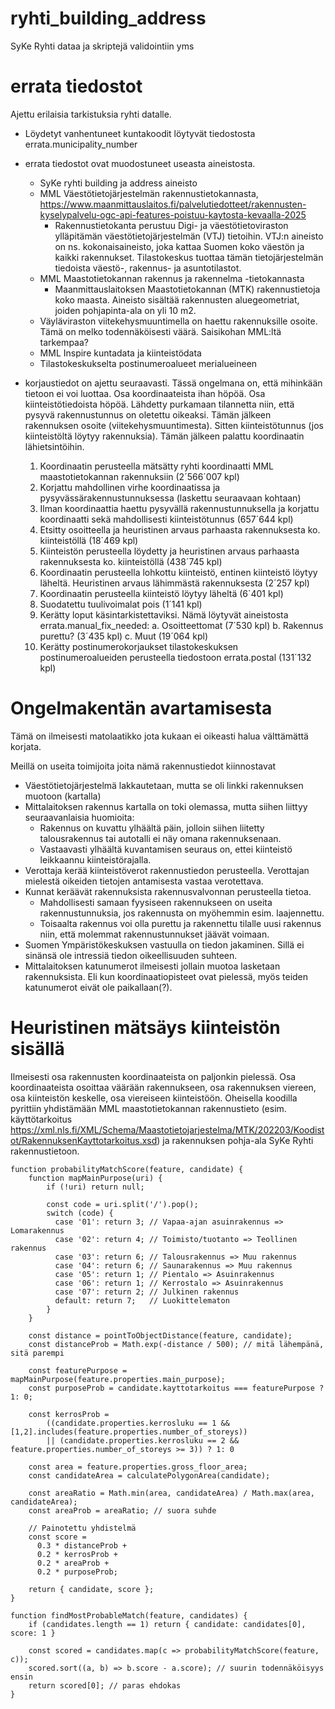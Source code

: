 # ryhti_building_address
SyKe Ryhti dataa ja skriptejä validointiin yms

# errata tiedostot

Ajettu erilaisia tarkistuksia ryhti datalle.

- Löydetyt vanhentuneet kuntakoodit löytyvät tiedostosta errata.municipality_number

- errata tiedostot ovat muodostuneet useasta aineistosta.
  - SyKe ryhti building ja address aineisto
  - MML Väestötietojärjestelmän rakennustietokannasta, https://www.maanmittauslaitos.fi/palvelutiedotteet/rakennusten-kyselypalvelu-ogc-api-features-poistuu-kaytosta-kevaalla-2025
      - Rakennustietokanta perustuu Digi- ja väestötietoviraston ylläpitämän väestötietojärjestelmän (VTJ) tietoihin.
      VTJ:n aineisto on ns. kokonaisaineisto, joka kattaa Suomen koko väestön ja kaikki rakennukset.
      Tilastokeskus tuottaa tämän tietojärjestelmän tiedoista väestö-, rakennus- ja asuntotilastot.
  - MML Maastotietokannan rakennus ja rakennelma -tietokannasta
      - Maanmittauslaitoksen Maastotietokannan (MTK) rakennustietoja​​ koko maasta.
        Aineisto sisältää rakennusten aluegeometriat, joiden pohjapinta-ala on yli 10 m2.
  - Väyläviraston viitekehysmuuntimella on haettu rakennuksille osoite. Tämä on melko todennäköisesti väärä. Saisikohan MML:ltä tarkempaa?
  - MML Inspire kuntadata ja kiinteistödata
  - Tilastokeskukselta postinumeroalueet merialueineen
 
- korjaustiedot on ajettu seuraavasti. Tässä ongelmana on, että mihinkään tietoon ei voi luottaa. Osa koordinaateista ihan höpöä. Osa kiinteistötiedoista höpöä. Lähdetty purkamaan tilannetta niin, että pysyvä rakennustunnus on oletettu oikeaksi. Tämän jälkeen rakennuksen osoite (viitekehysmuuntimesta). Sitten kiinteistötunnus (jos kiinteistöltä löytyy rakennuksia). Tämän jälkeen palattu koordinaatin lähietsintöihin.
  1. Koordinaatin perusteella mätsätty ryhti koordinaatti MML maastotietokannan rakennuksiin (2´566´007 kpl)
  2. Korjattu mahdollinen virhe koordinaatissa ja pysyvässärakennustunnuksessa (laskettu seuraavaan kohtaan)
  3. Ilman koordinaattia haettu pysyvällä rakennustunnuksella ja korjattu koordinaatti sekä mahdollisesti kiinteistötunnus (657´644 kpl)
  4. Etsitty osoitteella ja heuristinen arvaus parhaasta rakennuksesta ko. kiinteistöllä (18´469 kpl)
  5. Kiinteistön perusteella löydetty ja heuristinen arvaus parhaasta rakennuksesta ko. kiinteistöllä (438´745 kpl)
  6. Koordinaatin perusteella lohkottu kiinteistö, entinen kiinteistö löytyy läheltä. Heuristinen arvaus lähimmästä rakennuksesta (2´257 kpl)
  7. Koordinaatin perusteella kiinteistö löytyy läheltä (6`401 kpl)
  8. Suodatettu tuulivoimalat pois (1´141 kpl)
  9. Kerätty loput käsintarkistettaviksi. Nämä löytyvät aineistosta errata.manual_fix_needed:
      a. Osoitteettomat (7´530 kpl)
      b. Rakennus purettu? (3´435 kpl)
      c. Muut (19´064 kpl)
  10. Kerätty postinumerokorjaukset tilastokeskuksen postinumeroalueiden perusteella tiedostoon errata.postal (131´132 kpl)

# Ongelmakentän avartamisesta

Tämä on ilmeisesti matolaatikko jota kukaan ei oikeasti halua välttämättä korjata.

Meillä on useita toimijoita joita nämä rakennustiedot kiinnostavat
- Väestötietojärjestelmä lakkautetaan, mutta se oli linkki rakennuksen muotoon (kartalla)
- Mittalaitoksen rakennus kartalla on toki olemassa, mutta siihen liittyy seuraavanlaisia huomioita:
    - Rakennus on kuvattu ylhäältä päin, jolloin siihen liitetty talousrakennus tai autotalli ei näy omana rakennuksenaan.
    - Vastaavasti ylhäältä kuvantamisen seuraus on, ettei kiinteistö leikkaannu kiinteistörajalla.
- Verottaja kerää kiinteistöverot rakennustiedon perusteella. Verottajan mielestä oikeiden tietojen antamisesta vastaa verotettava.
- Kunnat keräävät rakennuksista rakennusvalvonnan perusteella tietoa.
    - Mahdollisesti samaan fyysiseen rakennukseen on useita rakennustunnuksia, jos rakennusta on myöhemmin esim. laajennettu.
    - Toisaalta rakennus voi olla purettu ja rakennettu tilalle uusi rakennus niin, että molemmat rakennustunnukset jäävät voimaan.
- Suomen Ympäristökeskuksen vastuulla on tiedon jakaminen. Sillä ei sinänsä ole intressiä tiedon oikeellisuuden suhteen.
- Mittalaitoksen katunumerot ilmeisesti jollain muotoa lasketaan rakennuksista. Eli kun koordinaatiopisteet ovat pielessä,
  myös teiden katunumerot eivät ole paikallaan(?).

# Heuristinen mätsäys kiinteistön sisällä

Ilmeisesti osa rakennusten koordinaateista on paljonkin pielessä. Osa koordinaateista osoittaa väärään
rakennukseen, osa rakennuksen viereen, osa kiinteistön keskelle, osa viereiseen kiinteistöön. Oheisella
koodilla pyrittiin yhdistämään MML maastotietokannan rakennustieto (esim. käyttötarkoitus 
https://xml.nls.fi/XML/Schema/Maastotietojarjestelma/MTK/202203/Koodistot/RakennuksenKayttotarkoitus.xsd) 
ja rakennuksen pohja-ala SyKe Ryhti rakennustietoon.


```
function probabilityMatchScore(feature, candidate) {
    function mapMainPurpose(uri) {
        if (!uri) return null;
      
        const code = uri.split('/').pop();
        switch (code) {
          case '01': return 3; // Vapaa-ajan asuinrakennus => Lomarakennus
          case '02': return 4; // Toimisto/tuotanto => Teollinen rakennus
          case '03': return 6; // Talousrakennus => Muu rakennus
          case '04': return 6; // Saunarakennus => Muu rakennus
          case '05': return 1; // Pientalo => Asuinrakennus
          case '06': return 1; // Kerrostalo => Asuinrakennus
          case '07': return 2; // Julkinen rakennus
          default: return 7;   // Luokittelematon
        }
    }

    const distance = pointToObjectDistance(feature, candidate);
    const distanceProb = Math.exp(-distance / 500); // mitä lähempänä, sitä parempi
  
    const featurePurpose = mapMainPurpose(feature.properties.main_purpose);
    const purposeProb = candidate.kayttotarkoitus === featurePurpose ? 1: 0;
  
    const kerrosProb = 
        ((candidate.properties.kerrosluku == 1 && [1,2].includes(feature.properties.number_of_storeys))
        || (candidate.properties.kerrosluku == 2 && feature.properties.number_of_storeys >= 3)) ? 1: 0

    const area = feature.properties.gross_floor_area;
    const candidateArea = calculatePolygonArea(candidate);

    const areaRatio = Math.min(area, candidateArea) / Math.max(area, candidateArea);
    const areaProb = areaRatio; // suora suhde
    
    // Painotettu yhdistelmä
    const score =
      0.3 * distanceProb +
      0.2 * kerrosProb +
      0.2 * areaProb +
      0.2 * purposeProb;
  
    return { candidate, score };
}

function findMostProbableMatch(feature, candidates) {
    if (candidates.length == 1) return { candidate: candidates[0], score: 1 }

    const scored = candidates.map(c => probabilityMatchScore(feature, c));
    scored.sort((a, b) => b.score - a.score); // suurin todennäköisyys ensin
    return scored[0]; // paras ehdokas
}
```



